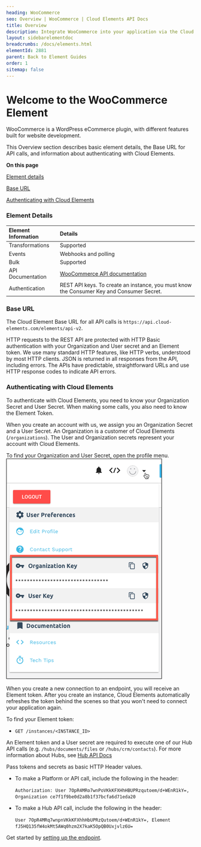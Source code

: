 ```yaml
---
heading: WooCommerce
seo: Overview | WooCommerce | Cloud Elements API Docs
title: Overview
description: Integrate WooCommerce into your application via the Cloud Elements APIs.
layout: sidebarelementdoc
breadcrumbs: /docs/elements.html
elementId: 2881
parent: Back to Element Guides
order: 1
sitemap: false
---
```


# Welcome to the WooCommerce Element

WooCommerce is a WordPress eCommerce plugin, with different features built for website development.

This Overview section describes basic element details, the Base URL for API calls, and information about authenticating with Cloud Elements.

__On this page__

[Element details](#element-details)

[Base URL](#base-url)

[Authenticating with Cloud Elements](#authenticating-with-cloud-elements)

### Element Details

| Element Information | Details     |
| :------------- | :------------- |
| Transformations       | Supported    |
| Events | Webhooks and polling|
| Bulk | Supported |
| API Documentation | [WooCommerce API documentation](http://woocommerce.github.io/woocommerce-rest-api-docs/) |
| Authentication | REST API keys. To create an instance, you must know the Consumer Key and Consumer Secret. |

### Base URL

The Cloud Element Base URL for all API calls is `https://api.cloud-elements.com/elements/api-v2`.

HTTP requests to the REST API are protected with HTTP Basic authentication with your Organization and User secret and an Element token. We use many standard HTTP features, like HTTP verbs, understood by most HTTP clients. JSON is returned in all responses from the API, including errors. The APIs have predictable, straightforward URLs and use HTTP response codes to indicate API errors.

### Authenticating with Cloud Elements

To authenticate with Cloud Elements, you need to know your Organization Secret and User Secret. When making some calls, you also need to know the Element Token.

When you create an account with us, we assign you an Organization Secret and a User Secret. An Organization is a customer of Cloud Elements (`/organizations`). The User and Organization secrets represent your account with Cloud Elements.

To find your Organization and User Secret, open the profile menu.
![Secrets](../img/Org-User-Secret-C2.png)

When you create a new connection to an endpoint, you will receive an Element token. After you create an instance, Cloud Elements automatically refreshes the token behind the scenes so that you won't need to connect your application again.

To find your Element token:

* `GET /instances/<INSTANCE_ID>`

An Element token and a User secret are required to execute one of our Hub API calls (e.g. `/hubs/documents/files` or `/hubs/crm/contacts`). For more information about Hubs, see [Hub API Docs](../../hubs/hub-docs)

Pass tokens and secrets as basic HTTP Header values.

* To make a Platform or API call, include the following in the header:

    `Authorization: User 7OpR4MRo7wnPoVKkKFXHhHBUPRzqutoem/d+WEnR1kY=, Organization ce7f1f9be0d2a8b1f37bcfa6d71eda20`

* To make a Hub API call, include the following in the header:

    `User 7OpR4MRq7wnpnVKkKFXhhHbUPRzQutoem/d+WEnR1kY=, Element fJ5HQ135fW4okMt5AWq0hzm2X7kaK5OpQB0Uxjvlz6U=`

Get started by [setting up the endpoint](woocommerce-rest-endpoint-setup.html).
